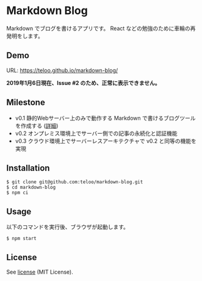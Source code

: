 Markdown Blog
=======

Markdown でブログを書けるアプリです。 
React などの勉強のために車輪の再発明をします。

## Demo

URL: https://teloo.github.io/markdown-blog/

__2019年1月6日現在、Issue #2 のため、正常に表示できません。__

## Milestone

* v0.1  静的Webサーバー上のみで動作する Markdown で書けるブログツールを作成する ([詳細](https://github.com/teloo/markdown-blog/issues/1))
* v0.2  オンプレミス環境上でサーバー側での記事の永続化と認証機能
* v0.3  クラウド環境上でサーバーレスアーキテクチャで v0.2 と同等の機能を実現

## Installation

```shell
$ git clone git@github.com:teloo/markdown-blog.git
$ cd markdown-blog
$ npm ci
```

## Usage

以下のコマンドを実行後、ブラウザが起動します。

```shell
$ npm start
```

## License

See [license](LICENSE) (MIT License).
